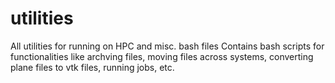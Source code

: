 # utilities
All utilities for running on HPC and misc. bash files
Contains bash scripts for functionalities like archving files, moving files across systems, converting plane files to vtk files, running jobs, etc.
